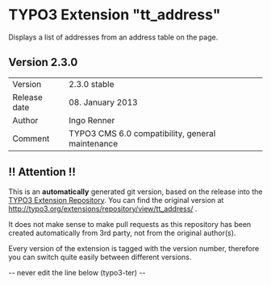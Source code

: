 # TYPO3 Extension "tt_address"
Displays a list of addresses from an address table on the page.

## Version 2.3.0




<table>
	<tr><td>Version</td><td>2.3.0 stable</td></tr>
	<tr><td>Release date</td><td>08. January 2013</td></tr>
	<tr><td>Author</td><td>Ingo Renner</td></tr>
	<tr><td>Comment</td><td>TYPO3 CMS 6.0 compatibility, general maintenance</td></tr>
</table>

## !! Attention !!
This is an **automatically** generated git version, based on the release into the [TYPO3 Extension Repository](http://www.typo3.org/extensions/).
You can find the original version at http://typo3.org/extensions/repository/view/tt_address/ .

It does not make sense to make pull requests as this repository has been created automatically from 3rd party, not from the original author(s).

Every version of the extension is tagged with the version number, therefore you can switch quite easily between different versions.


-- never edit the line below (typo3-ter) --